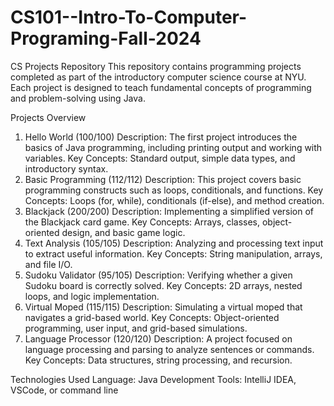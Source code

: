 # CS101--Intro-To-Computer-Programing-Fall-2024
CS Projects Repository
This repository contains programming projects completed as part of the introductory computer science course at NYU. Each project is designed to teach fundamental concepts of programming and problem-solving using Java.

Projects Overview
1. Hello World (100/100)
Description: The first project introduces the basics of Java programming, including printing output and working with variables.
Key Concepts: Standard output, simple data types, and introductory syntax.
2. Basic Programming (112/112)
Description: This project covers basic programming constructs such as loops, conditionals, and functions.
Key Concepts: Loops (for, while), conditionals (if-else), and method creation.
3. Blackjack (200/200)
Description: Implementing a simplified version of the Blackjack card game.
Key Concepts: Arrays, classes, object-oriented design, and basic game logic.
4. Text Analysis (105/105)
Description: Analyzing and processing text input to extract useful information.
Key Concepts: String manipulation, arrays, and file I/O.
5. Sudoku Validator (95/105)
Description: Verifying whether a given Sudoku board is correctly solved.
Key Concepts: 2D arrays, nested loops, and logic implementation.
6. Virtual Moped (115/115)
Description: Simulating a virtual moped that navigates a grid-based world.
Key Concepts: Object-oriented programming, user input, and grid-based simulations.
7. Language Processor (120/120)
Description: A project focused on language processing and parsing to analyze sentences or commands.
Key Concepts: Data structures, string processing, and recursion.

Technologies Used
Language: Java
Development Tools: IntelliJ IDEA, VSCode, or command line
